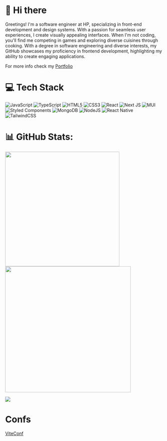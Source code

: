 # 👋 Hi there

Greetings! I'm a software engineer at HP, specializing in front-end development and design systems. With a passion for seamless user experiences, I create visually appealing interfaces. When I'm not coding, you'll find me competing in games and exploring diverse cuisines through cooking. With a degree in software engineering and diverse interests, my GitHub showcases my proficiency in frontend development, highlighting my ability to create engaging applications.

For more info check my [Portfolio](https://portfolio-rizzotto.vercel.app/)

# 💻 Tech Stack
![JavaScript](https://img.shields.io/badge/javascript-%23323330.svg?style=for-the-badge&logo=javascript&logoColor=%23F7DF1E) ![TypeScript](https://img.shields.io/badge/typescript-%23007ACC.svg?style=for-the-badge&logo=typescript&logoColor=white) ![HTML5](https://img.shields.io/badge/html5-%23E34F26.svg?style=for-the-badge&logo=html5&logoColor=white) ![CSS3](https://img.shields.io/badge/css3-%231572B6.svg?style=for-the-badge&logo=css3&logoColor=white) ![React](https://img.shields.io/badge/react-%2320232a.svg?style=for-the-badge&logo=react&logoColor=%2361DAFB) ![Next JS](https://img.shields.io/badge/Next-black?style=for-the-badge&logo=next.js&logoColor=white) ![MUI](https://img.shields.io/badge/MUI-%230081CB.svg?style=for-the-badge&logo=material-ui&logoColor=white) ![Styled Components](https://img.shields.io/badge/styled--components-DB7093?style=for-the-badge&logo=styled-components&logoColor=white) ![MongoDB](https://img.shields.io/badge/MongoDB-%234ea94b.svg?style=for-the-badge&logo=mongodb&logoColor=white) ![NodeJS](https://img.shields.io/badge/node.js-6DA55F?style=for-the-badge&logo=node.js&logoColor=white) ![React Native](https://img.shields.io/badge/react_native-%2320232a.svg?style=for-the-badge&logo=react&logoColor=%2361DAFB) ![TailwindCSS](https://img.shields.io/badge/tailwindcss-%2338B2AC.svg?style=for-the-badge&logo=tailwind-css&logoColor=white)

# 📊 GitHub Stats:
<img src="https://github-readme-stats-wheat-two-53.vercel.app/api?username=rizzotto&theme=onedark&hide_border=false&include_all_commits=false&count_private=false"  width="364px" />                    <img src="https://github-readme-streak-stats.herokuapp.com/?user=lauragrassig&theme=onedark&hide_border=false"  width="400px" />



![](https://github-readme-stats-wheat-two-53.vercel.app/api/top-langs/?username=rizzotto&theme=onedark&hide_border=false&include_all_commits=false&count_private=false&layout=compact)

# Confs
[ViteConf](https://viteconf.org/23/tickets/rizzotto)
